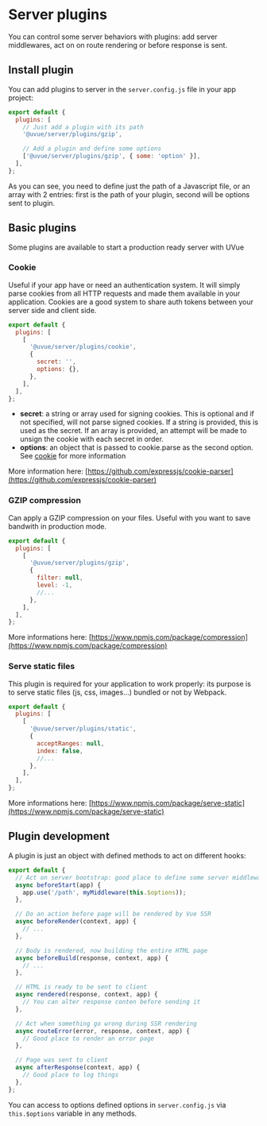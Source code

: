 # Server plugins

You can control some server behaviors with plugins: add server middlewares, act on on
route rendering or before response is sent.

## Install plugin

You can add plugins to server in the `server.config.js` file in your app project:

```js
export default {
  plugins: [
    // Just add a plugin with its path
    '@uvue/server/plugins/gzip',

    // Add a plugin and define some options
    ['@uvue/server/plugins/gzip', { some: 'option' }],
  ],
};
```

As you can see, you need to define just the path of a Javascript file, or an array with
2 entries: first is the path of your plugin, second will be options sent to plugin.

## Basic plugins

Some plugins are available to start a production ready server with UVue

### Cookie

Useful if your app have or need an authentication system. It will simply parse cookies
from all HTTP requests and made them available in your application. Cookies are a good
system to share auth tokens between your server side and client side.

```js
export default {
  plugins: [
    [
      '@uvue/server/plugins/cookie',
      {
        secret: '',
        options: {},
      },
    ],
  ],
};
```

- **secret**: a string or array used for signing cookies. This is optional and if not
  specified, will not parse signed cookies. If a string is provided, this is used as the
  secret. If an array is provided, an attempt will be made to unsign the cookie with
  each secret in order.
- **options**: an object that is passed to cookie.parse as the second option.
  See [cookie](https://www.npmjs.com/package/cookie) for more information

More information here: [https://github.com/expressjs/cookie-parser](https://github.com/expressjs/cookie-parser)

### GZIP compression

Can apply a GZIP compression on your files. Useful with you want to save bandwith
in production mode.

```js
export default {
  plugins: [
    [
      '@uvue/server/plugins/gzip',
      {
        filter: null,
        level: -1,
        //...
      },
    ],
  ],
};
```

More informations here: [https://www.npmjs.com/package/compression](https://www.npmjs.com/package/compression)

### Serve static files

This plugin is required for your application to work properly: its purpose is to
serve static files (js, css, images...) bundled or not by Webpack.

```js
export default {
  plugins: [
    [
      '@uvue/server/plugins/static',
      {
        acceptRanges: null,
        index: false,
        //...
      },
    ],
  ],
};
```

More informations here: [https://www.npmjs.com/package/serve-static](https://www.npmjs.com/package/serve-static)

## Plugin development

A plugin is just an object with defined methods to act on different hooks:

```js
export default {
  // Act on server bootstrap: good place to define some server middlewares
  async beforeStart(app) {
    app.use('/path', myMiddleware(this.$options));
  },

  // Do an action before page will be rendered by Vue SSR
  async beforeRender(context, app) {
    // ...
  },

  // Body is rendered, now building the entire HTML page
  async beforeBuild(response, context, app) {
    // ...
  },

  // HTML is ready to be sent to client
  async rendered(response, context, app) {
    // You can alter response conten before sending it
  },

  // Act when something go wrong during SSR rendering
  async routeError(error, response, context, app) {
    // Good place to render an error page
  },

  // Page was sent to client
  async afterResponse(context, app) {
    // Good place to log things
  },
};
```

You can access to options defined options in `server.config.js` via `this.$options`
variable in any methods.
